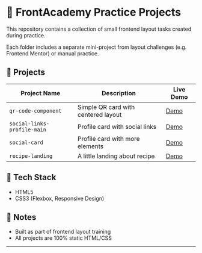 # 🧱 FrontAcademy Practice Projects

This repository contains a collection of small frontend layout tasks created during practice.

Each folder includes a separate mini-project from layout challenges (e.g. Frontend Mentor) or manual practice.

## 📁 Projects

| Project Name | Description | Live Demo |
|--------------|-------------|-----------|
| `qr-code-component` | Simple QR card with centered layout | [Demo](https://cartnix.github.io/FrontAcademy/qr-code-component-main/)|
| `social-links-profile-main` | Profile card with social links | [Demo](https://cartnix.github.io/FrontAcademy/social-links-profile-main/)|
| `social-card` | Profile card with more elements | [Demo](https://cartnix.github.io/FrontAcademy/blog-preview-card-main/)|
| `recipe-landing` | A little landing about recipe | [Demo](https://cartnix.github.io/FrontAcademy/recipe-page-main/)|


## 🚀 Tech Stack

- HTML5  
- CSS3 (Flexbox, Responsive Design)

## 📌 Notes

- Built as part of frontend layout training
- All projects are 100% static HTML/CSS

---
